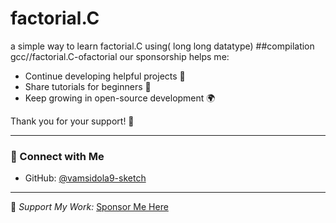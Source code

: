 # factorial.C
a simple way to learn factorial.C using( long long datatype)
##compilation gcc//factorial.C-ofactorial
our sponsorship helps me:
- Continue developing helpful projects 🧩  
- Share tutorials for beginners 📘  
- Keep growing in open-source development 🌍  

Thank you for your support! 🙏

---

### 📸 Connect with Me
- GitHub: [@vamsidola9-sketch](https://github.com/vamsidola9-sketch)




---
💖 *Support My Work:* [Sponsor Me Here](https://github.com/sponsors/vamsidola9-sketch)
